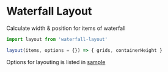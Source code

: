 # Waterfall Layout

Calculate width &amp; position for items of waterfall

```js
import layout from 'waterfall-layout'

layout(items, options = {}) => { grids, containerHeight }
```

Options for layouting is listed in [sample](example/index.js)
